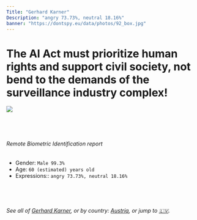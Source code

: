 ```yaml
---
Title: "Gerhard Karner"
Description: "angry 73.73%, neutral 18.16%"
banner: "https://dontspy.eu/data/photos/92_box.jpg"
---
```


# The AI Act must prioritize human rights and support civil society, not bend to the demands of the surveillance industry complex!

<link rel="stylesheet" type="text/css" href="/css/blog.css" />

<div class="is-fake" hidden>

_This image is **clearly fake**_, yet we [continue to collect them because the AI Act negotiations](/blog/why-deepfake/) are heading in a direction that will only make people's lives more complicated. For a more in-depth explanation, read: [Double threat: why losing the battle against Face Biometrics would fuel the proliferation of deepfakes](/blog/the-dual-threat-how-losing-the-biometric-battle-fuels-deepfake-proliferation/).


</div>

<!-- <img src="https://dontspy.eu/data/photos/54_box.jpg" /> -->
<img src="https://dontspy.eu/data/photos/92_box.jpg" />

## <br>

###### Remote Biometric Identification report

* <span class="label">Gender:</span> `Male 99.3%`
* <span class="label">Age:</span> `60 (estimated) years old`
* <span class="label">Expressions::</span> `angry 73.73%, neutral 18.16%`

## <br>

###### See all of [Gerhard Karner](/policymaker#Gerhard%20Karner), or by country: [Austria](/country#Austria), or jump to [🇱🇻](/x/249).

## <br>
